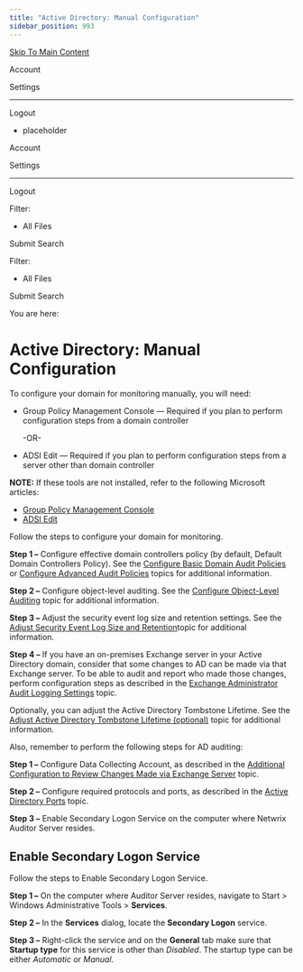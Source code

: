 ```yaml
---
title: "Active Directory: Manual Configuration"
sidebar_position: 993
---
```


[Skip To Main Content](#)

Account

Settings

---

Logout

* placeholder

Account

Settings

---

Logout

Filter: 

* All Files

Submit Search

Filter: 

* All Files

Submit Search

You are here:

# Active Directory: Manual Configuration

To configure your domain for monitoring manually, you will need:

* Group Policy Management Console — Required if you plan to perform configuration steps from a domain controller

  -OR-
* ADSI Edit — Required if you plan to perform configuration steps from a server other than domain controller

**NOTE:** If these tools are not installed, refer to the following Microsoft articles:

* [Group Policy Management Console](`https://learn.microsoft.com/en-us/previous-versions/windows/it-pro/windows-server-2012-r2-and-2012/dn265969(v=ws.11`) "Group Policy Management Console")
* [ADSI Edit](`https://learn.microsoft.com/en-us/previous-versions/windows/it-pro/windows-server-2003/cc773354(v=ws.10`)?redirectedfrom=MSDN "ADSI Edit")

Follow the steps to configure your domain for monitoring.

**Step 1 –** Configure effective domain controllers policy (by default, Default Domain Controllers Policy). See the [Configure Basic Domain Audit Policies](BasicPolicy.htm "Configure Basic Domain Audit Policies")
or
[Configure Advanced Audit Policies](AdvancedPolicy.htm "Configure Advanced Audit Policies") topics for additional information.

**Step 2 –** Configure object-level auditing. See the [Configure Object-Level Auditing](ObjectLevel.htm "Configure Object-Level Auditing") topic for additional information.

**Step 3 –** Adjust the security event log size and retention settings. See the [Adjust Security Event Log Size and Retention](SecurityLog.htm "Adjust Security Event Log Size and Retention")topic for additional information.

**Step 4 –** If you have an on-premises Exchange server in your Active Directory domain, consider that some changes to AD can be made via that Exchange server. To be able to audit and report who made those changes, perform configuration steps as described in the [Exchange Administrator Audit Logging Settings](../Exchange/AuditLog.htm "Configure Exchange Administrator Audit Logging Settings") topic.

Optionally, you can adjust the Active Directory Tombstone Lifetime. See the [Adjust Active Directory Tombstone Lifetime (optional)](Tombstone.htm "Adjust Active Directory Tombstone Lifetime (optional)") topic for additional information.

Also, remember to perform the following steps for AD auditing:

**Step 1 –** Configure Data Collecting Account, as described in the [Additional Configuration to Review Changes Made via Exchange Server](Additional.htm "Additional Configuration to Review Changes Made via Exchange Server") topic.

**Step 2 –** Configure required protocols and ports, as described in the [Active Directory Ports](Ports.htm "Active Directory Ports") topic.

**Step 3 –** Enable Secondary Logon Service on the computer where Netwrix Auditor Server resides.

## Enable Secondary Logon Service

Follow the steps to Enable Secondary Logon Service.

**Step 1 –** On the computer where Auditor Server resides, navigate to Start \> Windows Administrative Tools \> **Services**.

**Step 2 –** In the **Services** dialog, locate the **Secondary Logon** service.

**Step 3 –** Right-click the service and on the **General** tab make sure that **Startup type** for this service is other than *Disabled*. The startup type can be either *Automatic* or *Manual*.